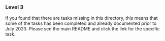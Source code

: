 
### Level 3

If you found that there are tasks missing in this directory, this means that some of the tasks has been completed and already documented prior to July 2023. Please see the main README and click the link for the specific task.
